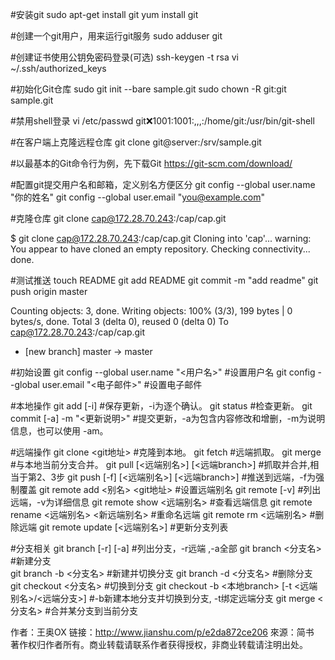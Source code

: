 #安装git
sudo apt-get install git
yum install git

#创建一个git用户，用来运行git服务
sudo adduser git

#创建证书使用公钥免密码登录(可选)
ssh-keygen -t rsa
vi ~/.ssh/authorized_keys

#初始化Git仓库
sudo git init --bare sample.git
sudo chown -R git:git sample.git

#禁用shell登录
vi /etc/passwd
git:x:1001:1001:,,,:/home/git:/usr/bin/git-shell

#在客户端上克隆远程仓库
git clone git@server:/srv/sample.git

#以最基本的Git命令行为例，先下载Git
https://git-scm.com/download/

#配置git提交用户名和邮箱，定义别名方便区分
git config --global user.name "你的姓名"
git config --global user.email "you@example.com"

#克隆仓库
git clone cap@172.28.70.243:/cap/cap.git

$ git clone cap@172.28.70.243:/cap/cap.git
Cloning into 'cap'...
warning: You appear to have cloned an empty repository.
Checking connectivity... done.

#测试推送
touch README
git add README
git commit -m "add readme"
git push origin master

Counting objects: 3, done.
Writing objects: 100% (3/3), 199 bytes | 0 bytes/s, done.
Total 3 (delta 0), reused 0 (delta 0)
To cap@172.28.70.243:/cap/cap.git
 * [new branch]      master -> master

#初始设置
git config --global user.name "<用户名>" #设置用户名
git config --global user.email "<电子邮件>" #设置电子邮件

#本地操作
git add [-i] #保存更新，-i为逐个确认。
git status #检查更新。
git commit [-a] -m "<更新说明>" #提交更新，-a为包含内容修改和增删，-m为说明信息，也可以使用 -am。

#远端操作
git clone <git地址> #克隆到本地。
git fetch #远端抓取。
git merge #与本地当前分支合并。
git pull [<远端别名>] [<远端branch>] #抓取并合并,相当于第2、3步
git push [-f] [<远端别名>] [<远端branch>] #推送到远端，-f为强制覆盖
git remote add <别名> <git地址> #设置远端别名
git remote [-v] #列出远端，-v为详细信息
git remote show <远端别名> #查看远端信息
git remote rename <远端别名> <新远端别名> #重命名远端
git remote rm <远端别名> #删除远端
git remote update [<远端别名>] #更新分支列表

#分支相关
git branch [-r] [-a] #列出分支，-r远端 ,-a全部
git branch <分支名> #新建分支\
git branch -b <分支名> #新建并切换分支
git branch -d <分支名> #删除分支
git checkout <分支名> #切换到分支
git checkout -b <本地branch> [-t <远端别名>/<远端分支>] #-b新建本地分支并切换到分支, -t绑定远端分支
git merge <分支名> #合并某分支到当前分支

作者：王奥OX
链接：http://www.jianshu.com/p/e2da872ce206
來源：简书\
著作权归作者所有。商业转载请联系作者获得授权，非商业转载请注明出处。